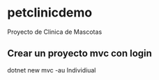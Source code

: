 # petclinicdemo
Proyecto de Clinica de Mascotas

## Crear un proyecto mvc con login
dotnet new mvc -au Individiual

